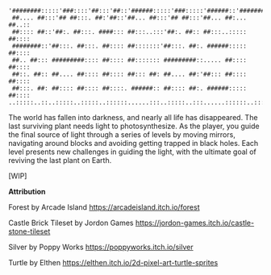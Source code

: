 ```
'########:::::'###::::'##:::'##::'######:::::'###:::::'######::'########:
 ##.... ##:::'## ##:::. ##:'##::'##... ##:::'## ##:::'##... ##:... ##..::
 ##:::: ##::'##:. ##:::. ####::: ##:::..:::'##:. ##:: ##:::..::::: ##::::
 ########::'##:::. ##:::. ##:::: ##:::::::'##:::. ##:. ######::::: ##::::
 ##.. ##::: #########:::: ##:::: ##::::::: #########::..... ##:::: ##::::
 ##::. ##:: ##.... ##:::: ##:::: ##::: ##: ##.... ##:'##::: ##:::: ##::::
 ##:::. ##: ##:::: ##:::: ##::::. ######:: ##:::: ##:. ######::::: ##::::
..:::::..::..:::::..:::::..::::::......:::..:::::..:::......::::::..:::::
```
The world has fallen into darkness, and nearly all life has disappeared. The last surviving plant needs light to photosynthesize. As the player, you guide the final source of light through a series of levels by moving mirrors, navigating around blocks and avoiding getting trapped in black holes. Each level presents new challenges in guiding the light, with the ultimate goal of reviving the last plant on Earth.


[WIP]

**Attribution**

Forest by Arcade Island https://arcadeisland.itch.io/forest

Castle Brick Tileset by Jordon Games https://jordon-games.itch.io/castle-stone-tileset

Silver by Poppy Works https://poppyworks.itch.io/silver

Turtle by Elthen https://elthen.itch.io/2d-pixel-art-turtle-sprites
